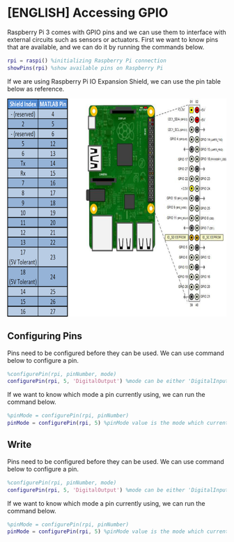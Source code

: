 # [ENGLISH] Accessing GPIO
Raspberry Pi 3 comes with GPIO pins and we can use them to interface with external circuits such as sensors or actuators. First we want to know pins that are available, and we can do it by running the commands below.

```matlab
rpi = raspi() %initializing Raspberry Pi connection
showPins(rpi) %show available pins on Raspberry Pi
```

If we are using Raspberry Pi IO Expansion Shield, we can use the pin table below as reference.

<img src="/images/matlabPins.png" height="500">

## Configuring Pins
Pins need to be configured before they can be used. We can use command below to configure a pin.

```matlab
%configurePin(rpi, pinNumber, mode)
configurePin(rpi, 5, 'DigitalOutput') %mode can be either 'DigitalInput', 'DigitalOutput', or 'PWM'
```

If we want to know which mode a pin currently using, we can run the command below.

```matlab
%pinMode = configurePin(rpi, pinNumber)
pinMode = configurePin(rpi, 5) %pinMode value is the mode which currently being used
```

## Write
Pins need to be configured before they can be used. We can use command below to configure a pin.

```matlab
%configurePin(rpi, pinNumber, mode)
configurePin(rpi, 5, 'DigitalOutput') %mode can be either 'DigitalInput', 'DigitalOutput', or 'PWM'
```

If we want to know which mode a pin currently using, we can run the command below.

```matlab
%pinMode = configurePin(rpi, pinNumber)
pinMode = configurePin(rpi, 5) %pinMode value is the mode which currently being used
```
